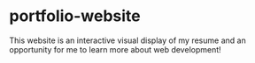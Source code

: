 # portfolio-website
This website is an interactive visual display of my resume and an opportunity for me to learn more about web development!
